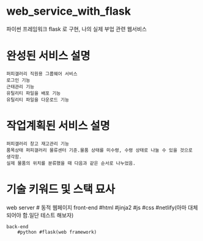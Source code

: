 # web_service_with_flask
파이썬 프레임워크 flask 로 구현, 나의 실제 부업 관련 웹서비스



# 완성된 서비스 설명
    퍼피갤러리 직원용 그룹웨어 서비스
    로그인 기능
    근태관리 기능
    유틸리티 파일을 배포 기능
    유틸리티 파일을 다운로드 기능

# 작업계획된 서비스 설명
    퍼피갤러리 창고 재고관리 기능
    품목상태 퍼피갤러리 물류센터 기준.물품 상태를 미수령, 수령 상태로 나눌 수 있을 것으로 생각함.
    실제 물품의 위치를 분류했을 때 다음과 같은 순서로 나누었음.



# 기술 키워드 및 스택 묘사
web server # 동적 웹페이지
    front-end
        #html #jinja2 #js #css #netlify(아마 대체되어야 함.일단 테스트 해보자)

    back-end 
        #python #flask(web framework)